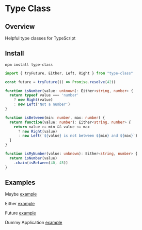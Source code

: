 # Type Class

## Overview

Helpful type classes for TypeScript

## Install

```
npm install type-class
```

```typescript
import { tryFuture, Either, Left, Right } from "type-class"

const future = tryFuture(() => Promise.resolve(42))

function isNumber(value: unknown): Either<string, number> {
  return typeof value === 'number'
    ? new Right(value)
    : new Left('Not a number')
}

function isBetween(min: number, max: number) {
  return function(value: number): Either<string, number> {
    return value >= min && value <= max
      ? new Right(value)
      : new Left(`${value} is not between ${min} and ${max}`)
  }
}

function isMyNumber(value: unknown): Either<string, number> {
  return isNumber(value)
    .chain(isBetween(40, 45))
}
```

## Examples

Maybe [example](examples/maybe.ts)

Either [example](examples/either.ts)

Future [example](examples/future.ts)

Dummy Application [example](examples/dummy-application.ts)
